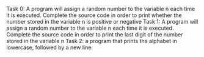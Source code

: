Task 0: A program will assign a random number to the variable n each time it is executed. Complete the source code in order to print whether the number stored in the variable n is positive or negative
Task 1: A program will assign a random number to the variable n each time it is executed. Complete the source code in order to print the last digit of the number stored in the variable n
Task 2: a program that prints the alphabet in lowercase, followed by a new line.
